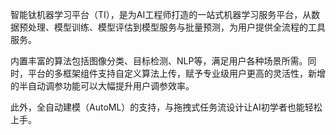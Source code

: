 智能钛机器学习平台（TI），是为AI工程师打造的一站式机器学习服务平台，从数据预处理、模型训练、模型评估到模型服务与批量预测，为用户提供全流程的工具服务。

内置丰富的算法包括图像分类、目标检测、NLP等，满足用户各种场景所需。同时，平台的多框架组件支持自定义算法上传，赋予专业级用户更高的灵活性，新增的半自动调参功能可以大幅提升用户调参效率。

此外，全自动建模（AutoML）的支持，与拖拽式任务流设计让AI初学者也能轻松上手。





